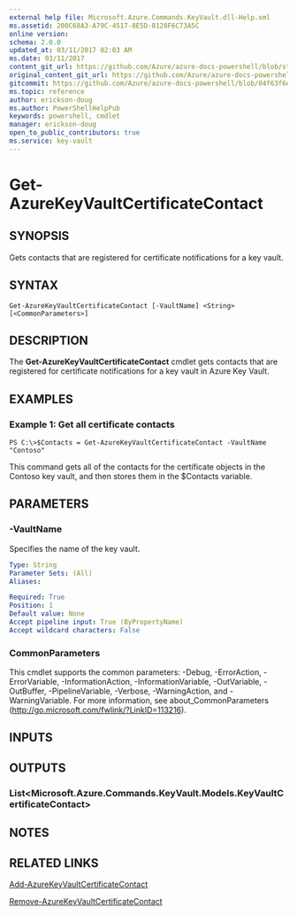 ```yaml
---
external help file: Microsoft.Azure.Commands.KeyVault.dll-Help.xml
ms.assetid: 200C68A3-A79C-4517-8E5D-8128F6C73A5C
online version:
schema: 2.0.0
updated_at: 03/11/2017 02:03 AM
ms.date: 03/11/2017
content_git_url: https://github.com/Azure/azure-docs-powershell/blob/staging/azureps-cmdlets-docs/ResourceManager/AzureRM.KeyVault/v2.7.0/Get-AzureKeyVaultCertificateContact.md
original_content_git_url: https://github.com/Azure/azure-docs-powershell/blob/staging/azureps-cmdlets-docs/ResourceManager/AzureRM.KeyVault/v2.7.0/Get-AzureKeyVaultCertificateContact.md
gitcommit: https://github.com/Azure/azure-docs-powershell/blob/04f63f6e685743ace2c57eb157574e34e8610b1c
ms.topic: reference
author: erickson-doug
ms.author: PowerShellHelpPub
keywords: powershell, cmdlet
manager: erickson-doug
open_to_public_contributors: true
ms.service: key-vault
---
```


# Get-AzureKeyVaultCertificateContact

## SYNOPSIS
Gets contacts that are registered for certificate notifications for a key vault.

## SYNTAX

```
Get-AzureKeyVaultCertificateContact [-VaultName] <String> [<CommonParameters>]
```

## DESCRIPTION
The **Get-AzureKeyVaultCertificateContact** cmdlet gets contacts that are registered for certificate notifications for a key vault in Azure Key Vault.

## EXAMPLES

### Example 1: Get all certificate contacts
```
PS C:\>$Contacts = Get-AzureKeyVaultCertificateContact -VaultName "Contoso"
```

This command gets all of the contacts for the certificate objects in the Contoso key vault, and then stores them in the $Contacts variable.

## PARAMETERS

### -VaultName
Specifies the name of the key vault.

```yaml
Type: String
Parameter Sets: (All)
Aliases: 

Required: True
Position: 1
Default value: None
Accept pipeline input: True (ByPropertyName)
Accept wildcard characters: False
```

### CommonParameters
This cmdlet supports the common parameters: -Debug, -ErrorAction, -ErrorVariable, -InformationAction, -InformationVariable, -OutVariable, -OutBuffer, -PipelineVariable, -Verbose, -WarningAction, and -WarningVariable. For more information, see about_CommonParameters (http://go.microsoft.com/fwlink/?LinkID=113216).

## INPUTS

## OUTPUTS

### List<Microsoft.Azure.Commands.KeyVault.Models.KeyVaultCertificateContact>

## NOTES

## RELATED LINKS

[Add-AzureKeyVaultCertificateContact](./Add-AzureKeyVaultCertificateContact.md)

[Remove-AzureKeyVaultCertificateContact](./Remove-AzureKeyVaultCertificateContact.md)

